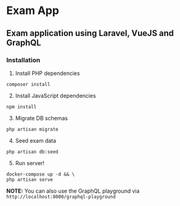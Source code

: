 # Exam App
## Exam application using Laravel, VueJS and GraphQL

### Installation

1) Install PHP dependencies
```
composer install
```

2) Install JavaScript dependencies
```
npm install
``` 

3) Migrate DB schemas
```
php artisan migrate
```

4) Seed exam data
```
php artisan db:seed
```

5) Run server!
```
docker-compose up -d && \
php artisan serve
```

**NOTE:** You can also use the GraphQL playground via `http://localhost:8000/graphql-playground`

